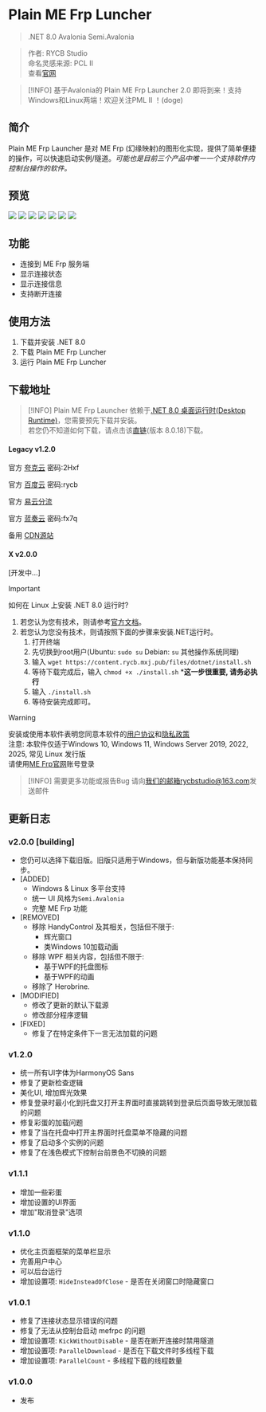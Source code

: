 <script setup>
import { NTag, NCard, NSpace, NCarousel } from 'naive-ui'

</script>



# Plain ME Frp Luncher

> <NSpace>
> <NTag :bordered="false" type="info">.NET 8.0</NTag>
> <NTag :bordered="false" color="violet">Avalonia</NTag>
> <NTag :bordered="false" type="warning">Semi.Avalonia</NTag> 
> </NSpace>

> 作者: RYCB Studio  
> 命名灵感来源: PCL Ⅱ  
> 查看[官网](https://rycb.mxj.pub/mefl/)

> [!INFO]
> 基于Avalonia的 Plain ME Frp Launcher 2.0 即将到来！支持Windows和Linux两端！欢迎关注PML Ⅱ ！(doge)

## 简介
Plain ME Frp Launcher 是对 ME Frp (幻缘映射)的图形化实现，提供了简单便捷的操作，可以快速启动实例/隧道。*可能也是目前三个产品中唯一一个支持软件内控制台操作的软件。*


## 预览

<NCarousel show-arrow autoplay>
    <img
      class="carousel-img"
      src="/rycb/login.png"
    >
    <img
      class="carousel-img"
      src="/rycb/home.png"
    >
    <img
      class="carousel-img"
      src="/rycb/create.png"
    >
    <img
      class="carousel-img"
      src="/rycb/manage.png"
    >
    <img
      class="carousel-img"
      src="/rycb/monitor.png"
    >
    <img
      class="carousel-img"
      src="/rycb/about.png"
    >
    <img
      class="carousel-img"
      src="/rycb/terminal.png"
    >
</NCarousel>

## 功能

- 连接到 ME Frp 服务端
- 显示连接状态
- 显示连接信息
- 支持断开连接

## 使用方法
1. 下载并安装 .NET 8.0
2. 下载 Plain ME Frp Luncher
3. 运行 Plain ME Frp Luncher

## 下载地址

> [!INFO]
> Plain ME Frp Launcher 依赖于[.NET 8.0 桌面运行时(Desktop Runtime)](https://dotnet.microsoft.com/download/dotnet/8.0)，您需要预先下载并安装。  
> 若您仍不知道如何下载，请点击该[直链](https://dotnet.microsoft.com/download/dotnet/thank-you/runtime-desktop-8.0.18-windows-x64-installer)(版本 8.0.18)下载。
#### Legacy v1.2.0
官方 [夸克云](https://pan.quark.cn/s/dbc1e3b0c0a4?pwd=2Hxf) 密码:2Hxf

官方 [百度云](https://pan.baidu.com/s/1c_oLBFQt6VSDhyUohefw_g?pwd=rycb) 密码:rycb

官方 [易云分流](https://share.asytech.cn/s/95b2yoQjK6wJMk5)

官方 [蓝奏云](https://rycbstudio.lanzoue.com/ibcLg33fs6qh) 密码:fx7q

备用 [CDN源站](https://content.rycb.mxj.pub/files/mefl/Plain%20ME%20Frp%20Launcher%20%E5%AE%89%E8%A3%85%E7%A8%8B%E5%BA%8F.exe)

#### X v2.0.0
\[开发中...\]
> [!IMPORTANT]
> 如何在 Linux 上安装 .NET 8.0 运行时?
> 1. 若您认为您有技术，则请参考[官方文档](https://learn.microsoft.com/zh-cn/dotnet/core/install/linux)。
> 2. 若您认为您没有技术，则请按照下面的步骤来安装.NET运行时。
>     1. 打开终端
>     2. 先切换到root用户(Ubuntu: `sudo su`  Debian: `su`  其他操作系统同理)
>     3. 输入 `wget https://content.rycb.mxj.pub/files/dotnet/install.sh`
>    4. 等待下载完成后，输入 `chmod +x ./install.sh` \***这一步很重要, 请务必执行**
>    5. 输入 `./install.sh`
>     6. 等待安装完成即可。

> [!WARNING]
> 安装或使用本软件表明您同意本软件的[用户协议](https://rycb/mxj.pub/mefl/useragreement.html)和[隐私政策](https://rycb/mxj.pub/mefl/privacy.html)<br>
> 注意: 本软件仅适于Windows 10, Windows 11, Windows Server 2019, 2022, 2025, 常见 Linux 发行版 <br>
> 请使用[ME Frp官网](https://www.mefrp.com/)账号登录 <br>

> [!INFO]
> 需要更多功能或报告Bug 请向[我们的邮箱rycbstudio@163.com](mailto://rycbstudio@163.com)发送邮件 <br>

## 更新日志
### v2.0.0 \[building\]
- 您仍可以选择下载旧版。旧版只适用于Windows，但与新版功能基本保持同步。
- \[ADDED\]
    - Windows & Linux 多平台支持
    - 统一 UI 风格为`Semi.Avalonia`
    - 完整 ME Frp 功能
- \[REMOVED\]
    - 移除 HandyControl 及其相关，包括但不限于: 
        - 辉光窗口
        - 类Windows 10加载动画
    - 移除 WPF 相关内容，包括但不限于:
        - 基于WPF的托盘图标
        - 基于WPF的动画
    - 移除了 Herobrine.
- \[MODIFIED\]
    - 修改了更新的默认下载源
    - 修改部分程序逻辑
- \[FIXED\]
    - 修复了在特定条件下一言无法加载的问题

### v1.2.0
- 统一所有UI字体为HarmonyOS Sans
- 修复了更新检查逻辑
- 美化UI, 增加辉光效果
- 修复登录时最小化到托盘又打开主界面时直接跳转到登录后页面导致无限加载的问题
- 修复彩蛋的加载问题
- 修复了当在托盘中打开主界面时托盘菜单不隐藏的问题
- 修复了启动多个实例的问题
- 修复了在浅色模式下控制台前景色不切换的问题
### v1.1.1
- 增加一些彩蛋
- 增加设置的UI界面
- 增加"取消登录"选项
### v1.1.0
- 优化主页面框架的菜单栏显示
- 完善用户中心
- 可以后台运行
- 增加设置项: `HideInsteadOfClose` - 是否在关闭窗口时隐藏窗口
### v1.0.1
- 修复了连接状态显示错误的问题
- 修复了无法从控制台启动 mefrpc 的问题
- 增加设置项: `KickWithoutDisable` - 是否在断开连接时禁用隧道
- 增加设置项: `ParallelDownload` - 是否在下载文件时多线程下载
- 增加设置项: `ParallelCount` - 多线程下载的线程数量
### v1.0.0
- 发布
